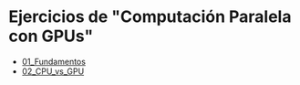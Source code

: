 # Ejercicios de "Computación Paralela con GPUs"

- [01_Fundamentos](./01_Fundamentos) 
- [02_CPU_vs_GPU](./02_CPU_vs_GPU)
